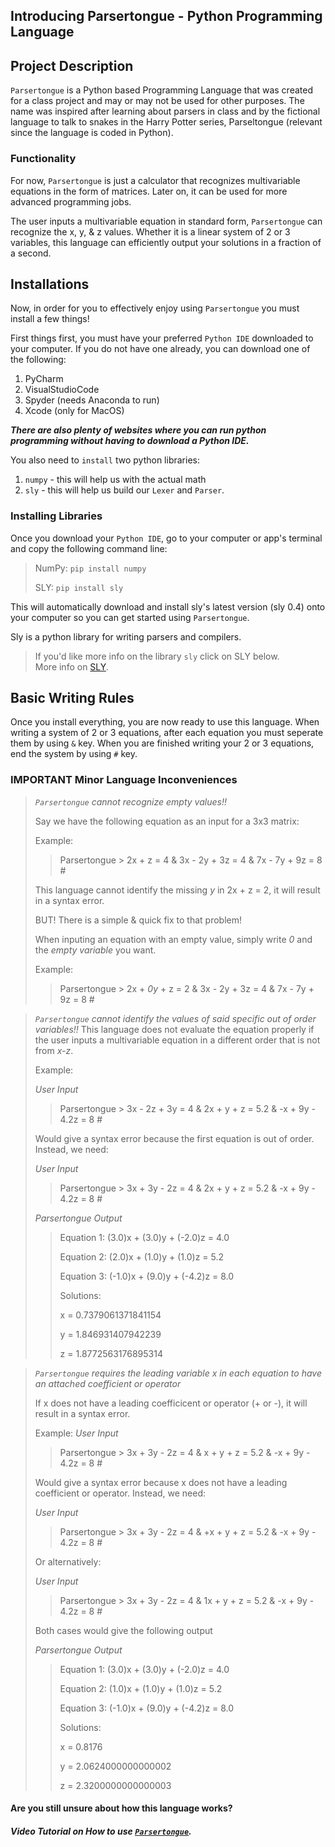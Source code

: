 ## Introducing Parsertongue - Python Programming Language

## Project Description
`Parsertongue` is a Python based Programming Language that was created for a class project and may or may not be used for other purposes. The name was inspired after learning about parsers in class and by the fictional language to talk to snakes in the Harry Potter series, Parseltongue (relevant since the language is coded in Python).
### Functionality
For now, `Parsertongue` is just a calculator that recognizes multivariable equations in the form of matrices. Later on, it can be used for more advanced programming jobs. 

The user inputs a multivariable equation in standard form, `Parsertongue` can recognize the x, y, & z values. Whether it is a linear system of 2 or 3 variables, this language can efficiently output your solutions in a fraction of a second.

## Installations
Now, in order for you to effectively enjoy using `Parsertongue` you must install a few things!

First things first, you must have your preferred `Python IDE` downloaded to your computer. 
If you do not have one already, you can download one of the following:
1. PyCharm
2. VisualStudioCode
3. Spyder (needs Anaconda to run)
4. Xcode (only for MacOS)

***There are also plenty of websites where you can run python programming without having to download a Python IDE.***

You also need to `install` two python libraries:
1. `numpy` - this will help us with the actual math
2. `sly` - this will help us build our `Lexer` and `Parser`.

### Installing Libraries
Once you download your `Python IDE`, go to your computer or app's terminal and copy the following command line:
> NumPy:
> `pip install numpy`
> 
> SLY:
> `pip install sly` 

This will automatically download and install sly's latest version (sly 0.4) onto your computer so you can get started using `Parsertongue`.

Sly is a python library for writing parsers and compilers.

> If you'd like more info on the library `sly` click on SLY below.       
> More info on [SLY](https://sly.readthedocs.io/en/latest/sly.html).
> 

## Basic Writing Rules
Once you install everything, you are now ready to use this language.
When writing a system of 2 or 3 equations, after each equation you must seperate them by using `&` key.
When you are finished writing your 2 or 3 equations, end the system by using `#` key.

### IMPORTANT Minor Language Inconveniences

> _`Parsertongue`_ _cannot recognize empty values!!_
> 
> Say we have the following equation as an input for a 3x3 matrix:
> 
> Example: 
> >Parsertongue > 2x + z = 4 & 3x - 2y + 3z = 4 & 7x - 7y + 9z = 8 #
> 
> This language cannot identify the missing _y_ in 2x + z = 2, it will result in a syntax error.
> 
> BUT! There is a simple & quick fix to that problem! 
> 
> When inputing an equation with an empty value, simply write _0_ and the _empty variable_ you want.
> 
> Example: 
> >Parsertongue > 2x + _0y_ + z = 2 & 3x - 2y + 3z = 4 & 7x - 7y + 9z = 8 #
 


> _`Parsertongue`_ _cannot identify the values of said specific out of order variables!!_
> This language does not evaluate the equation properly if the user inputs a multivariable equation in a different order that is not from _x-z_.
> 
> Example: 
> 
> _User Input_
> >Parsertongue > 3x - 2z + 3y = 4 & 2x + y + z = 5.2 & -x + 9y - 4.2z = 8 #
> 
> Would give a syntax error because the first equation is out of order. Instead, we need:
> 
> _User Input_
> >Parsertongue > 3x + 3y - 2z = 4 & 2x + y + z = 5.2 & -x + 9y - 4.2z = 8 #
>
> _Parsertongue Output_
> 
> > Equation 1: (3.0)x + (3.0)y + (-2.0)z = 4.0
> > 
> > Equation 2: (2.0)x + (1.0)y + (1.0)z = 5.2
> > 
> > Equation 3: (-1.0)x + (9.0)y + (-4.2)z = 8.0
> > 
> > Solutions:
> > 
> >  x = 0.7379061371841154
> >  
> >  y = 1.846931407942239
> >  
> >  z = 1.8772563176895314


> _`Parsertongue`_ _requires the leading variable x in each equation to have an attached coefficient or operator_
> 
> If x does not have a leading coefficicent or operator (+ or -), it will result in a syntax error.
> 
> Example: 
> _User Input_
> >Parsertongue > 3x + 3y - 2z = 4 & x + y + z = 5.2 & -x + 9y - 4.2z = 8 #
> >
> Would give a syntax error because x does not have a leading coefficient or operator. Instead, we need:
> 
> _User Input_
> >Parsertongue > 3x + 3y - 2z = 4 & +x + y + z = 5.2 & -x + 9y - 4.2z = 8 #
>
> Or alternatively:
> 
> _User Input_
> >Parsertongue > 3x + 3y - 2z = 4 & 1x + y + z = 5.2 & -x + 9y - 4.2z = 8 # 
> 
> Both cases would give the following output
> 
> _Parsertongue Output_
> 
> > Equation 1: (3.0)x + (3.0)y + (-2.0)z = 4.0
> > 
> > Equation 2: (1.0)x + (1.0)y + (1.0)z = 5.2
> > 
> > Equation 3: (-1.0)x + (9.0)y + (-4.2)z = 8.0
> > 
> > Solutions:
> > 
> >  x = 0.8176
> >  
> >  y = 2.0624000000000002
> >  
> >  z = 2.3200000000000003



#### Are you still unsure about how this language works?
##### Video Tutorial on How to use [`Parsertongue`](LINK).



